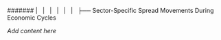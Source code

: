 ####### |   |   |   |   |   |   ├── Sector-Specific Spread Movements During Economic Cycles

*Add content here*